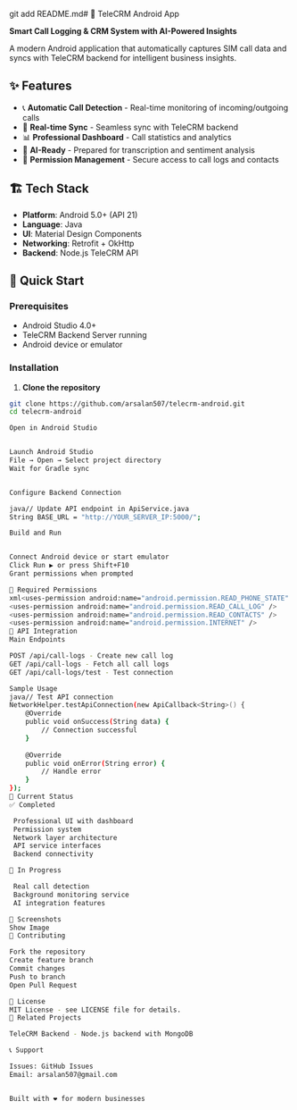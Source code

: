 git add README.md# 📱 TeleCRM Android App

**Smart Call Logging & CRM System with AI-Powered Insights**

A modern Android application that automatically captures SIM call data and syncs with TeleCRM backend for intelligent business insights.

## ✨ Features

- 📞 **Automatic Call Detection** - Real-time monitoring of incoming/outgoing calls
- 🔄 **Real-time Sync** - Seamless sync with TeleCRM backend
- 📊 **Professional Dashboard** - Call statistics and analytics
- 🧠 **AI-Ready** - Prepared for transcription and sentiment analysis
- 🔐 **Permission Management** - Secure access to call logs and contacts

## 🏗 Tech Stack

- **Platform**: Android 5.0+ (API 21)
- **Language**: Java
- **UI**: Material Design Components
- **Networking**: Retrofit + OkHttp
- **Backend**: Node.js TeleCRM API

## 🚀 Quick Start

### Prerequisites
- Android Studio 4.0+
- TeleCRM Backend Server running
- Android device or emulator

### Installation

1. **Clone the repository**
```bash
git clone https://github.com/arsalan507/telecrm-android.git
cd telecrm-android

Open in Android Studio


Launch Android Studio
File → Open → Select project directory
Wait for Gradle sync


Configure Backend Connection

java// Update API endpoint in ApiService.java
String BASE_URL = "http://YOUR_SERVER_IP:5000/";

Build and Run


Connect Android device or start emulator
Click Run ▶ or press Shift+F10
Grant permissions when prompted

🔧 Required Permissions
xml<uses-permission android:name="android.permission.READ_PHONE_STATE" />
<uses-permission android:name="android.permission.READ_CALL_LOG" />
<uses-permission android:name="android.permission.READ_CONTACTS" />
<uses-permission android:name="android.permission.INTERNET" />
📡 API Integration
Main Endpoints

POST /api/call-logs - Create new call log
GET /api/call-logs - Fetch all call logs
GET /api/call-logs/test - Test connection

Sample Usage
java// Test API connection
NetworkHelper.testApiConnection(new ApiCallback<String>() {
    @Override
    public void onSuccess(String data) {
        // Connection successful
    }
    
    @Override
    public void onError(String error) {
        // Handle error
    }
});
🎯 Current Status
✅ Completed

 Professional UI with dashboard
 Permission system
 Network layer architecture
 API service interfaces
 Backend connectivity

🚧 In Progress

 Real call detection
 Background monitoring service
 AI integration features

📱 Screenshots
Show Image
🤝 Contributing

Fork the repository
Create feature branch
Commit changes
Push to branch
Open Pull Request

📄 License
MIT License - see LICENSE file for details.
🔗 Related Projects

TeleCRM Backend - Node.js backend with MongoDB

📞 Support

Issues: GitHub Issues
Email: arsalan507@gmail.com


Built with ❤️ for modern businesses
